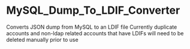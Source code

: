 # MySQL_Dump_To_LDIF_Converter
Converts JSON dump from MySQL to an LDIF file
Currently duplicate accounts and non-ldap related accounts that have LDIFs will need to be deleted manually prior to use
